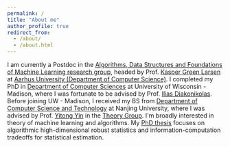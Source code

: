 ```yaml
---
permalink: /
title: "About me"
author_profile: true
redirect_from: 
  - /about/
  - /about.html
---
```


I am currently a Postdoc in the [Algorithms, Data Structures and Foundations of Machine Learning research group](https://cs.au.dk/research/algorithms-data-structures-and-foundations-of-machine-learning), headed by Prof. [Kasper Green Larsen](https://cs.au.dk/~larsen/) at [Aarhus University (Department of Computer Science)](https://cs.au.dk/).
I completed my PhD in [Department of Computer Sciences](https://www.cs.wisc.edu/) at University of Wisconsin - Madison, where I was fortunate to be advised by Prof. [Ilias Diakonikolas](http://www.iliasdiakonikolas.org/).
Before joining UW - Madison, I received my BS from [Department of Computer Science and Technology](https://cs.nju.edu.cn/) at Nanjing University, where I was advised by Prof. [Yitong Yin](https://tcs.nju.edu.cn/yinyt/) in the [Theory Group](https://tcs.nju.edu.cn/). I'm broadly interested in theory of machine learning and algorithms. My [PhD thesis](https://www.proquest.com/openview/96f0a601637edd04412a5234de1d9bc5/1?casa_token=MCDzXBoLUIAAAAAA:HLdvU8VOXyQX_3lyuG0oBQ5GlJr6_SNuWl84z-n9hZP0uQb71Oi1UmQd-cHdMElqcO-bOsE&cbl=18750&diss=y&pq-origsite=gscholar) focuses on algorithmic high-dimensional robust statistics and information-computation tradeoffs for statistical estimation.
